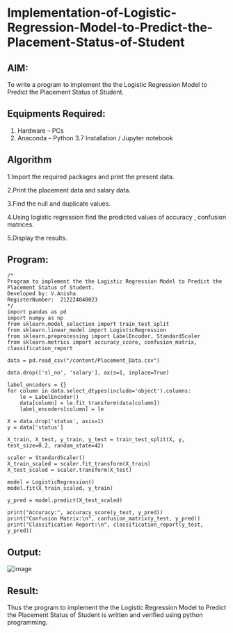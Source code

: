 # Implementation-of-Logistic-Regression-Model-to-Predict-the-Placement-Status-of-Student

## AIM:
To write a program to implement the the Logistic Regression Model to Predict the Placement Status of Student.

## Equipments Required:
1. Hardware – PCs
2. Anaconda – Python 3.7 Installation / Jupyter notebook

## Algorithm
1.Import the required packages and print the present data.

2.Print the placement data and salary data.

3.Find the null and duplicate values.

4.Using logistic regression find the predicted values of accuracy , confusion matrices.

5.Display the results.

## Program:
```
/*
Program to implement the the Logistic Regression Model to Predict the Placement Status of Student.
Developed by: V.Anisha
RegisterNumber:  212224040023
*/
import pandas as pd
import numpy as np
from sklearn.model_selection import train_test_split
from sklearn.linear_model import LogisticRegression
from sklearn.preprocessing import LabelEncoder, StandardScaler
from sklearn.metrics import accuracy_score, confusion_matrix, classification_report

data = pd.read_csv("/content/Placement_Data.csv")

data.drop(['sl_no', 'salary'], axis=1, inplace=True)

label_encoders = {}
for column in data.select_dtypes(include='object').columns:
    le = LabelEncoder()
    data[column] = le.fit_transform(data[column])
    label_encoders[column] = le

X = data.drop('status', axis=1)
y = data['status']  

X_train, X_test, y_train, y_test = train_test_split(X, y, test_size=0.2, random_state=42)

scaler = StandardScaler()
X_train_scaled = scaler.fit_transform(X_train)
X_test_scaled = scaler.transform(X_test)

model = LogisticRegression()
model.fit(X_train_scaled, y_train)

y_pred = model.predict(X_test_scaled)

print("Accuracy:", accuracy_score(y_test, y_pred))
print("Confusion Matrix:\n", confusion_matrix(y_test, y_pred))
print("Classification Report:\n", classification_report(y_test, y_pred))
```

## Output:
![image](https://github.com/user-attachments/assets/c9abff0c-9bff-474d-8665-604875ea6389)


## Result:
Thus the program to implement the the Logistic Regression Model to Predict the Placement Status of Student is written and verified using python programming.
